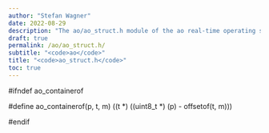 ```yaml
---
author: "Stefan Wagner"
date: 2022-08-29
description: "The ao/ao_struct.h module of the ao real-time operating system."
draft: true
permalink: /ao/ao_struct.h/ 
subtitle: "<code>ao</code>"
title: "<code>ao_struct.h</code>"
toc: true
---
```


#ifndef ao_containerof

#define ao_containerof(p, t, m)     ((t *) ((uint8_t *) (p) - offsetof(t, m)))

#endif

